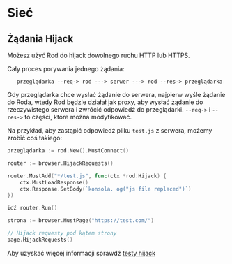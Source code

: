 # Sieć

## Żądania Hijack

Możesz użyć Rod do hijack dowolnego ruchu HTTP lub HTTPS.

Cały proces porywania jednego żądania:

```text
   przeglądarka --req-> rod ---> serwer ---> rod --res-> przeglądarka
```

Gdy przeglądarka chce wysłać żądanie do serwera, najpierw wyśle żądanie do Roda, wtedy Rod będzie działał jak proxy, aby wysłać żądanie do rzeczywistego serwera i zwrócić odpowiedź do przeglądarki. `--req->` i `--res->` to części, które można modyfikować.

Na przykład, aby zastąpić odpowiedź pliku `test.js` z serwera, możemy zrobić coś takiego:

```go
przeglądarka := rod.New().MustConnect()

router := browser.HijackRequests()

router.MustAdd("*/test.js", func(ctx *rod.Hijack) {
    ctx.MustLoadResponse()
    ctx.Response.SetBody(`konsola. og("js file replaced")`)
})

idź router.Run()

strona := browser.MustPage("https://test.com/")

// Hijack requesty pod kątem strony
page.HijackRequests()
```

Aby uzyskać więcej informacji sprawdź [testy hijack](https://github.com/go-rod/rod/blob/master/hijack_test.go)
